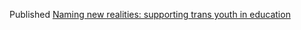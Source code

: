 Published [Naming new realities: supporting trans youth in education](https://www.tandfonline.com/doi/full/10.1080/14681811.2018.1452347)
